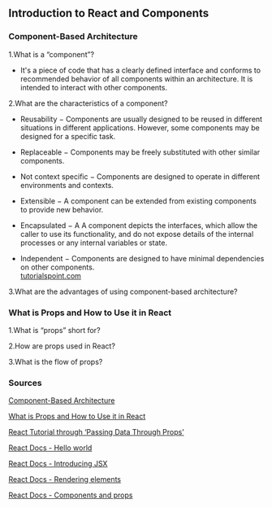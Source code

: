 ## Introduction to React and Components

### Component-Based Architecture

1.What is a “component”?  
- It's a piece of code that has a clearly defined interface and conforms to recommended behavior of all components within an architecture. It is intended to interact with other components.  

2.What are the characteristics of a component?  
- Reusability − Components are usually designed to be reused in different situations in different applications. However, some components may be designed for a specific task.

- Replaceable − Components may be freely substituted with other similar components.

- Not context specific − Components are designed to operate in different environments and contexts.

- Extensible − A component can be extended from existing components to provide new behavior.

- Encapsulated − A A component depicts the interfaces, which allow the caller to use its functionality, and do not expose details of the internal processes or any internal variables or state.

- Independent − Components are designed to have minimal dependencies on other components.  
[tutorialspoint.com](https://www.tutorialspoint.com/software_architecture_design/component_based_architecture.htm)  

3.What are the advantages of using component-based architecture?  


### What is Props and How to Use it in React

1.What is “props” short for?  

2.How are props used in React?  

3.What is the flow of props?  


### Sources
[Component-Based Architecture](https://www.tutorialspoint.com/software_architecture_design/component_based_architecture.htm)  

[What is Props and How to Use it in React](https://itnext.io/what-is-props-and-how-to-use-it-in-react-da307f500da0)  

[React Tutorial through ‘Passing Data Through Props’](https://reactjs.org/tutorial/tutorial.html)  

[React Docs - Hello world](https://reactjs.org/docs/hello-world.html)  

[React Docs - Introducing JSX](https://reactjs.org/docs/introducing-jsx.html)  

[React Docs - Rendering elements](https://reactjs.org/docs/rendering-elements.html)  

[React Docs - Components and props](https://reactjs.org/docs/components-and-props.html)

